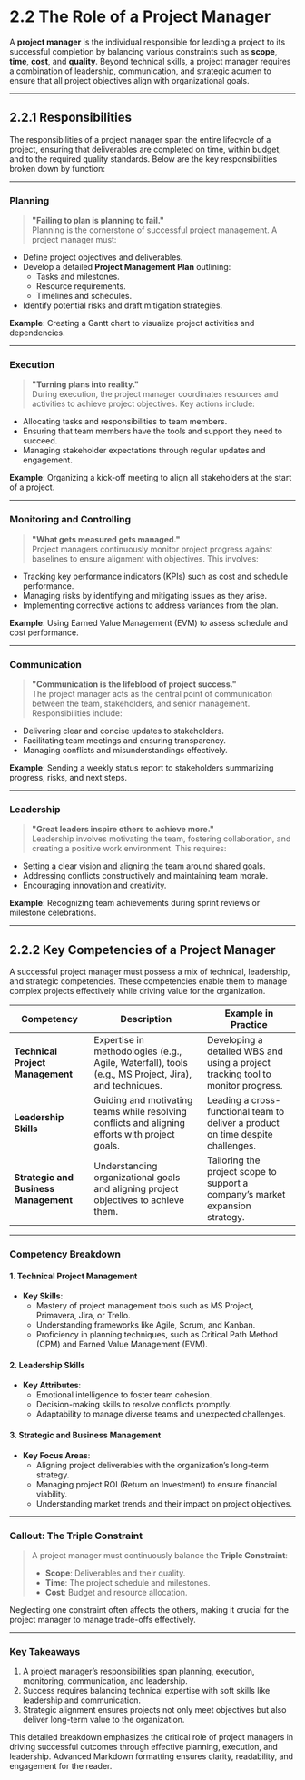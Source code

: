 # **2.2 The Role of a Project Manager**

A **project manager** is the individual responsible for leading a project to its successful completion by balancing various constraints such as **scope**, **time**, **cost**, and **quality**. Beyond technical skills, a project manager requires a combination of leadership, communication, and strategic acumen to ensure that all project objectives align with organizational goals.

---

## **2.2.1 Responsibilities**

The responsibilities of a project manager span the entire lifecycle of a project, ensuring that deliverables are completed on time, within budget, and to the required quality standards. Below are the key responsibilities broken down by function:

---

### **Planning**
> **"Failing to plan is planning to fail."**  
Planning is the cornerstone of successful project management. A project manager must:
- Define project objectives and deliverables.
- Develop a detailed **Project Management Plan** outlining:
  - Tasks and milestones.
  - Resource requirements.
  - Timelines and schedules.
- Identify potential risks and draft mitigation strategies.

**Example**: Creating a Gantt chart to visualize project activities and dependencies.

---

### **Execution**
> **"Turning plans into reality."**  
During execution, the project manager coordinates resources and activities to achieve project objectives. Key actions include:
- Allocating tasks and responsibilities to team members.
- Ensuring that team members have the tools and support they need to succeed.
- Managing stakeholder expectations through regular updates and engagement.

**Example**: Organizing a kick-off meeting to align all stakeholders at the start of a project.

---

### **Monitoring and Controlling**
> **"What gets measured gets managed."**  
Project managers continuously monitor project progress against baselines to ensure alignment with objectives. This involves:
- Tracking key performance indicators (KPIs) such as cost and schedule performance.
- Managing risks by identifying and mitigating issues as they arise.
- Implementing corrective actions to address variances from the plan.

**Example**: Using Earned Value Management (EVM) to assess schedule and cost performance.

---

### **Communication**
> **"Communication is the lifeblood of project success."**  
The project manager acts as the central point of communication between the team, stakeholders, and senior management. Responsibilities include:
- Delivering clear and concise updates to stakeholders.
- Facilitating team meetings and ensuring transparency.
- Managing conflicts and misunderstandings effectively.

**Example**: Sending a weekly status report to stakeholders summarizing progress, risks, and next steps.

---

### **Leadership**
> **"Great leaders inspire others to achieve more."**  
Leadership involves motivating the team, fostering collaboration, and creating a positive work environment. This requires:
- Setting a clear vision and aligning the team around shared goals.
- Addressing conflicts constructively and maintaining team morale.
- Encouraging innovation and creativity.

**Example**: Recognizing team achievements during sprint reviews or milestone celebrations.

---

## **2.2.2 Key Competencies of a Project Manager**

A successful project manager must possess a mix of technical, leadership, and strategic competencies. These competencies enable them to manage complex projects effectively while driving value for the organization.

| **Competency**                    | **Description**                                                                                      | **Example in Practice**                                                                 |
|------------------------------------|------------------------------------------------------------------------------------------------------|-----------------------------------------------------------------------------------------|
| **Technical Project Management**   | Expertise in methodologies (e.g., Agile, Waterfall), tools (e.g., MS Project, Jira), and techniques. | Developing a detailed WBS and using a project tracking tool to monitor progress.       |
| **Leadership Skills**              | Guiding and motivating teams while resolving conflicts and aligning efforts with project goals.      | Leading a cross-functional team to deliver a product on time despite challenges.        |
| **Strategic and Business Management**| Understanding organizational goals and aligning project objectives to achieve them.                | Tailoring the project scope to support a company’s market expansion strategy.           |

---

### **Competency Breakdown**

#### **1. Technical Project Management**
- **Key Skills**:
  - Mastery of project management tools such as MS Project, Primavera, Jira, or Trello.
  - Understanding frameworks like Agile, Scrum, and Kanban.
  - Proficiency in planning techniques, such as Critical Path Method (CPM) and Earned Value Management (EVM).

#### **2. Leadership Skills**
- **Key Attributes**:
  - Emotional intelligence to foster team cohesion.
  - Decision-making skills to resolve conflicts promptly.
  - Adaptability to manage diverse teams and unexpected challenges.

#### **3. Strategic and Business Management**
- **Key Focus Areas**:
  - Aligning project deliverables with the organization’s long-term strategy.
  - Managing project ROI (Return on Investment) to ensure financial viability.
  - Understanding market trends and their impact on project objectives.

---

### **Callout: The Triple Constraint**
> A project manager must continuously balance the **Triple Constraint**:  
> - **Scope**: Deliverables and their quality.  
> - **Time**: The project schedule and milestones.  
> - **Cost**: Budget and resource allocation.

Neglecting one constraint often affects the others, making it crucial for the project manager to manage trade-offs effectively.

---

### **Key Takeaways**

1. A project manager’s responsibilities span planning, execution, monitoring, communication, and leadership.  
2. Success requires balancing technical expertise with soft skills like leadership and communication.  
3. Strategic alignment ensures projects not only meet objectives but also deliver long-term value to the organization.

This detailed breakdown emphasizes the critical role of project managers in driving successful outcomes through effective planning, execution, and leadership. Advanced Markdown formatting ensures clarity, readability, and engagement for the reader.